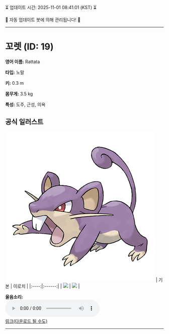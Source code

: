 
⏳ 업데이트 시간: 2025-11-01 08:41:01 (KST) ⏳

🤖 자동 업데이트 봇에 의해 관리됩니다! 🤖

---

# 꼬렛 (ID: 19)
**영어 이름:** Rattata

**타입:** 노말

**키:** 0.3 m

**몸무게:** 3.5 kg

**특성:** 도주, 근성, 의욕

## 공식 일러스트
![](https://raw.githubusercontent.com/PokeAPI/sprites/master/sprites/pokemon/other/official-artwork/19.png)
| 기본 | 이로치 |
|:----:|:------:|
| <img src="http://play.pokemonshowdown.com/sprites/ani/rattata.gif" width="200"> | <img src="http://play.pokemonshowdown.com/sprites/ani-shiny/rattata.gif" width="200"> |

**울음소리:**<br><audio controls src="https://raw.githubusercontent.com/PokeAPI/cries/main/cries/pokemon/latest/19.ogg"></audio><br> [링크(다운로드 될 수도)](https://raw.githubusercontent.com/PokeAPI/cries/main/cries/pokemon/latest/19.ogg)


---
